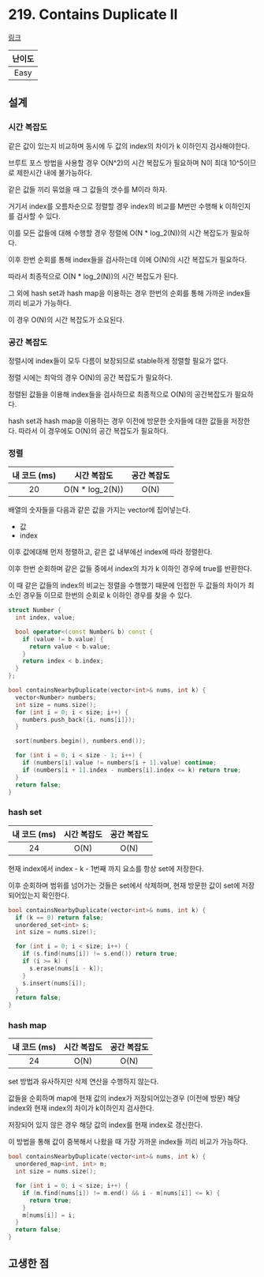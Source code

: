 # 219. Contains Duplicate II

[링크](https://leetcode.com/problems/contains-duplicate-ii/)

| 난이도 |
| :----: |
|  Easy  |

## 설계

### 시간 복잡도

같은 값이 있는지 비교하며 동시에 두 값의 index의 차이가 k 이하인지 검사해야한다.

브루트 포스 방법을 사용할 경우 O(N^2)의 시간 복잡도가 필요하며 N이 최대 10^5이므로 제한시간 내에 불가능하다.

같은 값들 끼리 묶었을 때 그 값들의 갯수를 M이라 하자.

거기서 index를 오름차순으로 정렬할 경우 index의 비교를 M번만 수행해 k 이하인지를 검사할 수 있다.

이를 모든 값들에 대해 수행할 경우 정렬에 O(N \* log_2(N))의 시간 복잡도가 필요하다.

이후 한번 순회를 통해 index들을 검사하는데 이에 O(N)의 시간 복잡도가 필요하다.

따라서 최종적으로 O(N \* log_2(N))의 시간 복잡도가 된다.

그 외에 hash set과 hash map을 이용하는 경우 한번의 순회를 통해 가까운 index들 끼리 비교가 가능하다.

이 경우 O(N)의 시간 복잡도가 소요된다.

### 공간 복잡도

정렬시에 index들이 모두 다름이 보장되므로 stable하게 정렬할 필요가 없다.

정렬 시에는 최악의 경우 O(N)의 공간 복잡도가 필요하다.

정렬된 값들을 이용해 index들을 검사하므로 최종적으로 O(N)의 공간복잡도가 필요하다.

hash set과 hash map을 이용하는 경우 이전에 방문한 숫자들에 대한 값들을 저장한다. 따라서 이 경우에도 O(N)의 공간 복잡도가 필요하다.

### 정렬

| 내 코드 (ms) |   시간 복잡도    | 공간 복잡도 |
| :----------: | :--------------: | :---------: |
|      20      | O(N \* log_2(N)) |    O(N)     |

배열의 숫자들을 다음과 같은 값을 가지는 vector에 집어넣는다.

- 값
- index

이후 값에대해 먼저 정렬하고, 같은 값 내부에선 index에 따라 정렬한다.

이후 한번 순회하며 같은 값들 중에서 index의 차가 k 이하인 경우에 true를 반환한다.

이 때 같은 값들의 index의 비교는 정렬을 수행했기 때문에 인접한 두 값들의 차이가 최소인 경우들 이므로 한번의 순회로 k 이하인 경우를 찾을 수 있다.

```cpp
struct Number {
  int index, value;

  bool operator<(const Number& b) const {
    if (value != b.value) {
      return value < b.value;
    }
    return index < b.index;
  }
};

bool containsNearbyDuplicate(vector<int>& nums, int k) {
  vector<Number> numbers;
  int size = nums.size();
  for (int i = 0; i < size; i++) {
    numbers.push_back({i, nums[i]});
  }

  sort(numbers.begin(), numbers.end());

  for (int i = 0; i < size - 1; i++) {
    if (numbers[i].value != numbers[i + 1].value) continue;
    if (numbers[i + 1].index - numbers[i].index <= k) return true;
  }
  return false;
}
```

### hash set

| 내 코드 (ms) | 시간 복잡도 | 공간 복잡도 |
| :----------: | :---------: | :---------: |
|      24      |    O(N)     |    O(N)     |

현재 index에서 index - k - 1번째 까지 요소를 항상 set에 저장한다.

이후 순회하며 범위를 넘어가는 것들은 set에서 삭제하며, 현재 방문한 값이 set에 저장되어있는지 확인한다.

```cpp
bool containsNearbyDuplicate(vector<int>& nums, int k) {
  if (k == 0) return false;
  unordered_set<int> s;
  int size = nums.size();

  for (int i = 0; i < size; i++) {
    if (s.find(nums[i]) != s.end()) return true;
    if (i >= k) {
      s.erase(nums[i - k]);
    }
    s.insert(nums[i]);
  }
  return false;
}
```

### hash map

| 내 코드 (ms) | 시간 복잡도 | 공간 복잡도 |
| :----------: | :---------: | :---------: |
|      24      |    O(N)     |    O(N)     |

set 방법과 유사하지만 삭제 연산을 수행하지 않는다.

값들을 순회하며 map에 현재 값의 index가 저장되어있는경우 (이전에 방문) 해당 index와 현재 index의 차이가 k이하인지 검사한다.

저장되어 있지 않은 경우 해당 값의 index를 현재 index로 갱신한다.

이 방법을 통해 값이 중복해서 나왔을 때 가장 가까운 index들 끼리 비교가 가능하다.

```cpp
bool containsNearbyDuplicate(vector<int>& nums, int k) {
  unordered_map<int, int> m;
  int size = nums.size();

  for (int i = 0; i < size; i++) {
    if (m.find(nums[i]) != m.end() && i - m[nums[i]] <= k) {
      return true;
    }
    m[nums[i]] = i;
  }
  return false;
}
```

## 고생한 점
